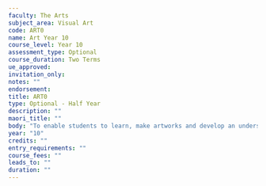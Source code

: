 ```yaml
---
faculty: The Arts
subject_area: Visual Art
code: ART0
name: Art Year 10
course_level: Year 10
assessment_type: Optional
course_duration: Two Terms
ue_approved: 
invitation_only: 
notes: ""
endorsement: 
title: ART0
type: Optional - Half Year
description: ""
maori_title: ""
body: "To enable students to learn, make artworks and develop an understanding of the actions and relationships of Art. Students will learn to recognize and value artworks in a variety of ways. Emphasis on International art movements is part of the course."
year: "10"
credits: ""
entry_requirements: ""
course_fees: ""
leads_to: ""
duration: ""
---
```

